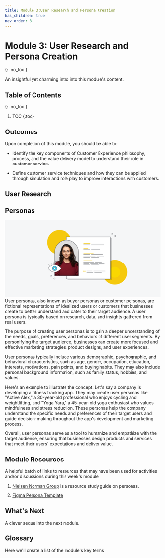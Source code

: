 ```yaml
---
title: Module 3:User Research and Persona Creation
has_children: true
nav_order: 3
---
```


<!--prettier-ignore-start-->

# Module 3: User Research and Persona Creation
{: .no_toc }

An insightful yet charming intro into this module's content.

## Table of Contents
{: .no_toc }

1. TOC
{:toc}
      
<!-- prettier-ignore-end -->

## Outcomes

Upon completion of this module, you should be able to:

- Identify the key components of Customer Experience philosophy, process, and the value delivery model to understand their role in customer service.

- Define customer service techniques and how they can be applied through simulation and role play to improve interactions with customers.

## User Research

## Personas

![User Persona](persona.png)
User personas, also known as buyer personas or customer personas, are fictional representations of idealized users or customers that businesses create to better understand and cater to their target audience. A user persona is typically based on research, data, and insights gathered from real users.

The purpose of creating user personas is to gain a deeper understanding of the needs, goals, preferences, and behaviors of different user segments. By personifying the target audience, businesses can create more focused and effective marketing strategies, product designs, and user experiences.

User personas typically include various demographic, psychographic, and behavioral characteristics, such as age, gender, occupation, education, interests, motivations, pain points, and buying habits. They may also include personal background information, such as family status, hobbies, and values.

Here's an example to illustrate the concept: Let's say a company is developing a fitness tracking app. They may create user personas like "Active Alex," a 30-year-old professional who enjoys cycling and weightlifting, and "Yoga Yara," a 45-year-old yoga enthusiast who values mindfulness and stress reduction. These personas help the company understand the specific needs and preferences of their target users and guide decision-making throughout the app's development and marketing process.

Overall, user personas serve as a tool to humanize and empathize with the target audience, ensuring that businesses design products and services that meet their users' expectations and deliver value.

## Module Resources

A helpful batch of links to resources that may have been used for activities and/or discussions during this week's module.

1. [Nielsen Norman Group](https://www.nngroup.com/articles/persona/) is a resource study guide on personas.

1. [Figma Persona Template](https://www.figma.com/templates/user-persona-template/#:~:text=FigJam%20for%20free-,User%20persona%20template,-Introduce%20your%20entire)

## What's Next

A clever segue into the next module.

## Glossary

Here we'll create a list of the module's key terms

